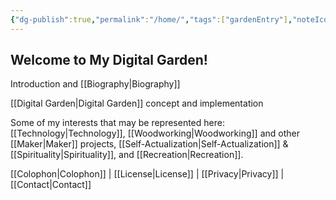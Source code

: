 ```yaml
---
{"dg-publish":true,"permalink":"/home/","tags":["gardenEntry"],"noteIcon":""}
---
```



## Welcome to My Digital Garden!

Introduction and [[Biography\|Biography]]

[[Digital Garden\|Digital Garden]] concept and implementation

Some of my interests that may be represented here:  [[Technology\|Technology]], [[Woodworking\|Woodworking]] and other [[Maker\|Maker]] projects, [[Self-Actualization\|Self-Actualization]] & [[Spirituality\|Spirituality]], and [[Recreation\|Recreation]].

[[Colophon\|Colophon]] | [[License\|License]] | [[Privacy\|Privacy]] | [[Contact\|Contact]]
